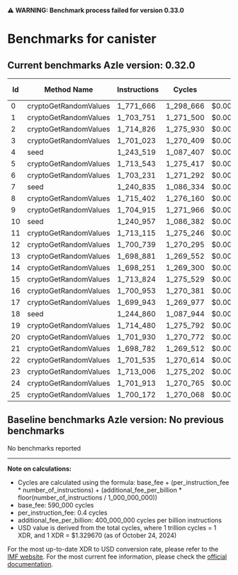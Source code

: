 ⚠️ **WARNING: Benchmark process failed for version 0.33.0**

# Benchmarks for canister

## Current benchmarks Azle version: 0.32.0

| Id  | Method Name           | Instructions | Cycles    | USD           | USD/Million Calls |
| --- | --------------------- | ------------ | --------- | ------------- | ----------------- |
| 0   | cryptoGetRandomValues | 1_771_666    | 1_298_666 | $0.0000017268 | $1.72             |
| 1   | cryptoGetRandomValues | 1_703_751    | 1_271_500 | $0.0000016907 | $1.69             |
| 2   | cryptoGetRandomValues | 1_714_826    | 1_275_930 | $0.0000016966 | $1.69             |
| 3   | cryptoGetRandomValues | 1_701_023    | 1_270_409 | $0.0000016892 | $1.68             |
| 4   | seed                  | 1_243_519    | 1_087_407 | $0.0000014459 | $1.44             |
| 5   | cryptoGetRandomValues | 1_713_543    | 1_275_417 | $0.0000016959 | $1.69             |
| 6   | cryptoGetRandomValues | 1_703_231    | 1_271_292 | $0.0000016904 | $1.69             |
| 7   | seed                  | 1_240_835    | 1_086_334 | $0.0000014445 | $1.44             |
| 8   | cryptoGetRandomValues | 1_715_402    | 1_276_160 | $0.0000016969 | $1.69             |
| 9   | cryptoGetRandomValues | 1_704_915    | 1_271_966 | $0.0000016913 | $1.69             |
| 10  | seed                  | 1_240_957    | 1_086_382 | $0.0000014445 | $1.44             |
| 11  | cryptoGetRandomValues | 1_713_115    | 1_275_246 | $0.0000016957 | $1.69             |
| 12  | cryptoGetRandomValues | 1_700_739    | 1_270_295 | $0.0000016891 | $1.68             |
| 13  | cryptoGetRandomValues | 1_698_881    | 1_269_552 | $0.0000016881 | $1.68             |
| 14  | cryptoGetRandomValues | 1_698_251    | 1_269_300 | $0.0000016878 | $1.68             |
| 15  | cryptoGetRandomValues | 1_713_824    | 1_275_529 | $0.0000016960 | $1.69             |
| 16  | cryptoGetRandomValues | 1_700_953    | 1_270_381 | $0.0000016892 | $1.68             |
| 17  | cryptoGetRandomValues | 1_699_943    | 1_269_977 | $0.0000016887 | $1.68             |
| 18  | seed                  | 1_244_860    | 1_087_944 | $0.0000014466 | $1.44             |
| 19  | cryptoGetRandomValues | 1_714_480    | 1_275_792 | $0.0000016964 | $1.69             |
| 20  | cryptoGetRandomValues | 1_701_930    | 1_270_772 | $0.0000016897 | $1.68             |
| 21  | cryptoGetRandomValues | 1_698_782    | 1_269_512 | $0.0000016880 | $1.68             |
| 22  | cryptoGetRandomValues | 1_701_535    | 1_270_614 | $0.0000016895 | $1.68             |
| 23  | cryptoGetRandomValues | 1_713_006    | 1_275_202 | $0.0000016956 | $1.69             |
| 24  | cryptoGetRandomValues | 1_701_913    | 1_270_765 | $0.0000016897 | $1.68             |
| 25  | cryptoGetRandomValues | 1_700_172    | 1_270_068 | $0.0000016888 | $1.68             |

## Baseline benchmarks Azle version: No previous benchmarks

No benchmarks reported

---

**Note on calculations:**

- Cycles are calculated using the formula: base_fee + (per_instruction_fee \* number_of_instructions) + (additional_fee_per_billion \* floor(number_of_instructions / 1_000_000_000))
- base_fee: 590_000 cycles
- per_instruction_fee: 0.4 cycles
- additional_fee_per_billion: 400_000_000 cycles per billion instructions
- USD value is derived from the total cycles, where 1 trillion cycles = 1 XDR, and 1 XDR = $1.329670 (as of October 24, 2024)

For the most up-to-date XDR to USD conversion rate, please refer to the [IMF website](https://www.imf.org/external/np/fin/data/rms_sdrv.aspx).
For the most current fee information, please check the [official documentation](https://internetcomputer.org/docs/current/developer-docs/gas-cost#execution).
